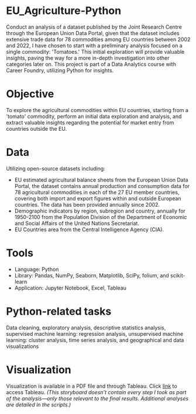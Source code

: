 # EU_Agriculture-Python
Conduct an analysis of a dataset published by the Joint Research Centre through the European Union Data Portal, given that the dataset includes extensive trade data for 78 commodities among EU countries between 2002 and 2022, I have chosen to start with a preliminary analysis focused on a single commodity: 'Tomatoes.' This initial exploration will provide valuable insights, paving the way for a more in-depth investigation into other categories later on. This project is part of a Data Analytics course with Career Foundry, utilizing Python for insights.
# Objective
To explore the agricultural commodities within EU countries, starting from a 'tomato' commodity, perform an initial data exploration and analysis, and extract valuable insights regarding the potential for market entry from countries outside the EU.
# Data
Utilizing open-source datasets including:
- EU estimated agricultural balance sheets from the European Union Data Portal, the dataset contains annual production and consumption data for 78 agricultural commodities in each of the 27 EU member countries, covering both import and export figures within and outside European countries. The data has been provided annually since 2002. 
- Demographic indicators by region, subregion and country, annually for 1950-2100 from the Population Division of the Department of Economic and Social Affairs of the United Nations Secretariat.
- EU Countries area from the Central Intelligence Agency (CIA).
# Tools
- Language: Python
- Library: Pandas, NumPy, Seaborn, Matplotlib, SciPy, folium, and scikit-learn
- Application: Jupyter Notebook, Excel, Tableau
# Python-related tasks
Data cleaning, exploratory analysis, descriptive statistics analysis, supervised machine learning: regression analysis, unsupervised machine learning: cluster analysis, time series analysis, and geographical and data visualizations
# Visualization
Visualization is available in a PDF file and through Tableau. Click [link](https://public.tableau.com/views/EUAgriculture/Story1?:language=en-US&publish=yes&:display_count=n&:origin=viz_share_link) to access Tableau.
*(This storyboard doesn’t contain every step I took as part of the analysis—only those relevant to the final results. Additional analyses are detailed in the scripts.)*
